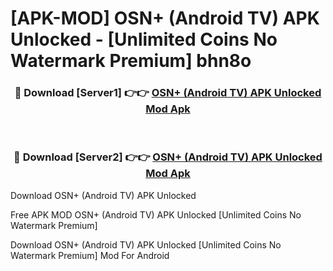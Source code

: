# [APK-MOD] OSN+ (Android TV) APK Unlocked - [Unlimited Coins No Watermark Premium] bhn8o



<div align="center">
<h3>🔴 Download [Server1] 👉👉 <a href="https://momento.my/?title=OSN+_(Android_TV)_APK_Unlocked">OSN+ (Android TV) APK Unlocked Mod Apk</a></h3><br>

<h3>🔴 Download [Server2] 👉👉 <a href="https://momento.my/?title=OSN+_(Android_TV)_APK_Unlocked">OSN+ (Android TV) APK Unlocked Mod Apk</a></h3>
</div>



Download OSN+ (Android TV) APK Unlocked 

Free APK MOD OSN+ (Android TV) APK Unlocked [Unlimited Coins No Watermark Premium]

Download OSN+ (Android TV) APK Unlocked [Unlimited Coins No Watermark Premium] Mod For Android
